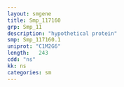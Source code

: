 ```yaml
---
layout: smgene
title: Smp_117160
grp: Smp_11
description: "hypothetical protein"
smp: Smp_117160.1
uniprot: "C1M2G6"
length:   243
cdd: "ns"
kk: ns
categories: sm
---
```

